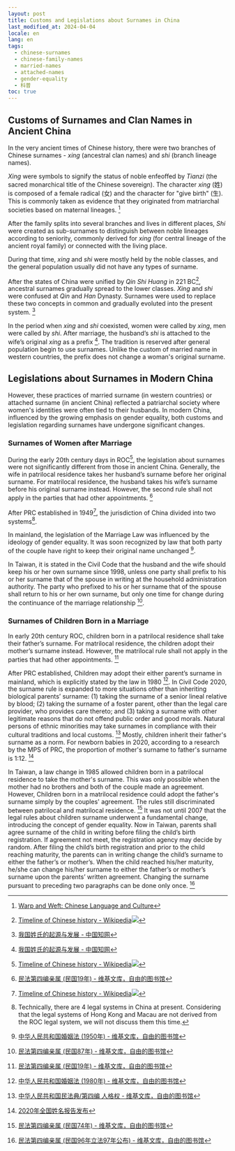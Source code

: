 ```yaml
---
layout: post
title: Customs and Legislations about Surnames in China
last_modified_at: 2024-04-04
locale: en
lang: en
tags: 
  - chinese-surnames
  - chinese-family-names
  - married-names
  - attached-names
  - gender-equality
  - 科普
toc: true
---
```


[^timeline]: [Timeline of Chinese history - Wikipedia](https://en.wikipedia.org/wiki/Timeline_of_Chinese_history)![](https://upload.wikimedia.org/wikipedia/commons/9/9d/Timeline_of_Chinese_History.svg)

## Customs of Surnames and Clan Names in Ancient China

In the very ancient times of Chinese history, there were two branches of Chinese surnames - _xing_ (ancestral clan names) and _shi_ (branch lineage names).

_Xing_ were symbols to signify the status of noble enfeoffed by _Tianzi_ (the sacred monarchical title of the Chinese sovereign). The character _xing_ (姓) is composed of a female radical (女) and the character for "give birth" (生). This is commonly taken as evidence that they originated from matriarchal societies based on maternal lineages. [^Lee]

[^Lee]: [Warp and Weft: Chinese Language and Culture](https://books.google.com/books?id=Ku1Sr-q9KNUC)

After the family splits into several branches and lives in different places, _Shi_ were created as sub-surnames to distinguish between noble lineages according to seniority, commonly derived for _xing_ (for central lineage of the ancient royal family) or connected with the living place.

During that time, _xing_ and _shi_ were mostly held by the noble classes, and the general population usually did not have any types of surname.

After the states of China were unified by _Qin Shi Huang_ in 221 BC[^timeline], ancestral surnames gradually spread to the lower classes. _Xing_ and _shi_ were confused at _Qin_ and _Han_ Dynasty. Surnames were used to replace these two concepts in common and gradually evoluted into the present system. [^Tian]

In the period when _xing_ and _shi_ coexisted, women were called by _xing_, men were called by _shi_. After marriage, the husband’s _shi_ is attached to the wife’s original _xing_ as a prefix [^Tian]. The tradition is reserved after general population begin to use surnames. Unlike the custom of married name in western countries, the prefix does not change a woman's original surname.

[^Tian]: [我国姓氏的起源与发展 - 中国知网](https://kns.cnki.net/KCMS/detail/detail.aspx?dbcode=CJFD&dbname=CJFD2001&filename=XAJY200101014)

## Legislations about Surnames in Modern China

However, these practices of married surname (in western countries) or attached surname (in ancient China) reflected a patriarchal society where women's identities were often tied to their husbands. In modern China, influenced by the growing emphasis on gender equality, both customs and legislation regarding surnames have undergone significant changes.

### Surnames of Women after Marriage

During the early 20th century days in ROC[^timeline], the legislation about surnames were not significantly different from those in ancient China. Generally, the wife in patrilocal residence takes her husband’s surname before her original surname. For matrilocal residence, the husband takes his wife’s surname before his original surname instead. However, the second rule shall not apply in the parties that had other appointments. [^CC1930A1000]

[^CC1930A1000]: [民法第四编亲属 (民国19年) - 维基文库，自由的图书馆](https://zh.wikisource.org/wiki/%E6%B0%91%E6%B3%95%E7%AC%AC%E5%9B%9B%E7%B7%A8%E8%A6%AA%E5%B1%AC_(%E6%B0%91%E5%9C%8B19%E5%B9%B4)#%E7%AC%AC%E4%B8%89%E7%AF%80_%E5%A9%9A%E5%A7%BB%E4%B9%8B%E6%99%AE%E9%80%9A%E6%95%88%E5%8A%9B)

After PRC established in 1949[^timeline], the jurisdiction of China divided into two systems[^systems].

[^systems]: Technically, there are 4 legal systems in China at present. Considering that the legal systems of Hong Kong and Macau are not derived from the ROC legal system, we will not discuss them this time.

In mainland, the legislation of the Marriage Law was influenced by the ideology of gender equality. It was soon recognized by law that both party of the couple have right to keep their original name unchanged [^ML1950A11].

[^ML1950A11]: [中华人民共和国婚姻法 (1950年) - 维基文库，自由的图书馆](https://zh.wikisource.org/wiki/%E4%B8%AD%E8%8F%AF%E4%BA%BA%E6%B0%91%E5%85%B1%E5%92%8C%E5%9C%8B%E5%A9%9A%E5%A7%BB%E6%B3%95_(1950%E5%B9%B4)#%E7%AC%AC%E4%B8%89%E7%AB%A0_%E5%A4%AB%E5%A6%BB%E9%96%93%E7%9A%84%E6%AC%8A%E5%88%A9%E5%92%8C%E7%BE%A9%E5%8B%99)

In Taiwan, it is stated in the Civil Code that the husband and the wife should keep his or her own surname since 1998, unless one party shall prefix to his or her surname that of the spouse in writing at the household administration authority. The party who prefixed to his or her surname that of the spouse shall return to his or her own surname, but only one time for change during the continuance of the marriage relationship [^CC1998A1000].

[^CC1998A1000]: [民法第四编亲属 (民国87年) - 维基文库，自由的图书馆](https://zh.wikisource.org/wiki/%E6%B0%91%E6%B3%95%E7%AC%AC%E5%9B%9B%E7%B7%A8%E8%A6%AA%E5%B1%AC_(%E6%B0%91%E5%9C%8B87%E5%B9%B4)#%E7%AC%AC%E4%B8%89%E7%AF%80_%E5%A9%9A%E5%A7%BB%E4%B9%8B%E6%99%AE%E9%80%9A%E6%95%88%E5%8A%9B)

### Surnames of Children Born in a Marriage

In early 20th century ROC, children born in a patrilocal residence shall take their father’s surname. For matrilocal residence, the children adopt their mother’s surname instead. However, the matrilocal rule shall not apply in the parties that had other appointments. [^CC1930A1059]

[^CC1930A1059]: [民法第四编亲属 (民国19年) - 维基文库，自由的图书馆](https://zh.wikisource.org/wiki/%E6%B0%91%E6%B3%95%E7%AC%AC%E5%9B%9B%E7%B7%A8%E8%A6%AA%E5%B1%AC_(%E6%B0%91%E5%9C%8B19%E5%B9%B4)#%E7%AC%AC%E4%B8%89%E7%AB%A0_%E7%88%B6%E6%AF%8D%E5%AD%90%E5%A5%B3)

After PRC established, Children may adopt their either parent’s surname in mainland, which is explicitly stated by the law in 1980 [^ML1980A16]. In Civil Code 2020, the surname rule is expanded to more situations other than inheriting biological parents’ surname: (1) taking the surname of a senior lineal relative by blood; (2) taking the surname of a foster parent, other than the legal care provider, who provides care thereto; and (3) taking a surname with other legitimate reasons that do not offend public order and good morals. Natural persons of ethnic minorities may take surnames in compliance with their cultural traditions and local customs. [^CC2020A1015] Mostly, children inherit their father's surname as a norm. For newborn babies in 2020, according to a research by the MPS of PRC, the proportion of mother's surname to father's surname is 1:12. [^MPS]

[^ML1980A16]: [中华人民共和国婚姻法 (1980年) - 维基文库，自由的图书馆](https://zh.wikisource.org/wiki/%E4%B8%AD%E5%8D%8E%E4%BA%BA%E6%B0%91%E5%85%B1%E5%92%8C%E5%9B%BD%E5%A9%9A%E5%A7%BB%E6%B3%95_(1980%E5%B9%B4)#%E7%AC%AC%E4%B8%89%E7%AB%A0_%E5%AE%B6%E5%BA%AD%E5%85%B3%E7%B3%BB)

[^CC2020A1015]: [中华人民共和国民法典/第四编 人格权 - 维基文库，自由的图书馆](https://zh.wikisource.org/wiki/%E4%B8%AD%E5%8D%8E%E4%BA%BA%E6%B0%91%E5%85%B1%E5%92%8C%E5%9B%BD%E6%B0%91%E6%B3%95%E5%85%B8/%E7%AC%AC%E5%9B%9B%E7%BC%96_%E4%BA%BA%E6%A0%BC%E6%9D%83#%E7%AC%AC%E4%B8%89%E7%AB%A0_%E5%A7%93%E5%90%8D%E6%9D%83%E5%92%8C%E5%90%8D%E7%A7%B0%E6%9D%83)

[^MPS]: [2020年全国姓名报告发布](https://www.gov.cn/xinwen/2021-02/08/content_5585906.htm)

In Taiwan, a law change in 1985 allowed children born in a patrilocal residence to take the mother's surname. This was only possible when the mother had no brothers and both of the couple made an agreement. However, Children born in a matrilocal residence could adopt the father's surname simply by the couples' agreement. The rules still discriminated between patrilocal and matrilocal residence. [^CC1985A1059] It was not until 2007 that the legal rules about children surname underwent a fundamental change, introducing the concept of gender equality. Now in Taiwan, parents shall agree surname of the child in writing before filing the child’s birth registration. If agreement not meet, the registration agency may decide by random. After filing the child’s birth registration and prior to the child reaching maturity, the parents can in writing change the child’s surname to either the father’s or mother’s. When the child reached his/her maturity, he/she can change his/her surname to either the father’s or mother’s surname upon the parents’ written agreement. Changing the surname pursuant to preceding two paragraphs can be done only once. [^CC2007A1059]

[^CC1985A1059]: [民法第四编亲属 (民国74年) - 维基文库，自由的图书馆](https://zh.wikisource.org/wiki/%E6%B0%91%E6%B3%95%E7%AC%AC%E5%9B%9B%E7%B7%A8%E8%A6%AA%E5%B1%AC_(%E6%B0%91%E5%9C%8B74%E5%B9%B4)#%E7%AC%AC%E4%B8%89%E7%AB%A0_%E7%88%B6%E6%AF%8D%E5%AD%90%E5%A5%B3)

[^CC2007A1059]: [民法第四编亲属 (民国96年立法97年公布) - 维基文库，自由的图书馆](https://zh.wikisource.org/wiki/%E6%B0%91%E6%B3%95%E7%AC%AC%E5%9B%9B%E7%B7%A8%E8%A6%AA%E5%B1%AC_(%E6%B0%91%E5%9C%8B96%E5%B9%B4%E7%AB%8B%E6%B3%9597%E5%B9%B4%E5%85%AC%E5%B8%83)#%E7%AC%AC%E4%B8%89%E7%AB%A0_%E7%88%B6%E6%AF%8D%E5%AD%90%E5%A5%B3)
